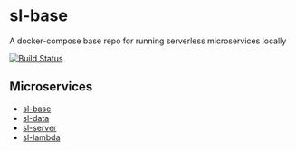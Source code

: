 # sl-base

A docker-compose base repo for running serverless microservices locally

[![Build Status](https://img.shields.io/circleci/project/github/adriancarriger/sl-base/develop.svg?maxAge=60)](https://circleci.com/gh/adriancarriger/sl-base)

## Microservices

- [sl-base](https://github.com/adriancarriger/sl-base)
- [sl-data](https://github.com/adriancarriger/sl-data)
- [sl-server](https://github.com/adriancarriger/sl-server)
- [sl-lambda](https://github.com/adriancarriger/sl-lambda)
